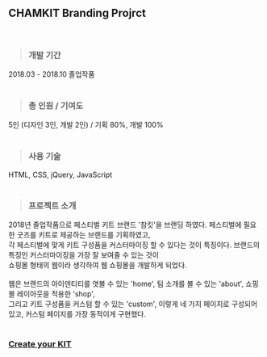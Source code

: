 ## CHAMKIT Branding Projrct
<br />  

> ### 개발 기간
2018.03 - 2018.10 졸업작품    
<br />   

> ### 총 인원 / 기여도
5인 (디자인 3인, 개발 2인) / 기획 80%, 개발 100%   
<br />   

> ### 사용 기술
HTML, CSS, jQuery, JavaScript    
<br /> 

> ### 프로젝트 소개
2018년 졸업작품으로 페스티벌 키트 브랜드 '참킷'을 브랜딩 하였다. 페스티벌에 필요한 굿즈를 키트로 제공하는 브랜드를 기획하였고,   
각 페스티벌에 맞게 키트 구성품을 커스터마이징 할 수 있다는 것이 특징이다. 브랜드의 특징인 커스터마이징을 가장 잘 보여줄 수 있는 것이   
쇼핑몰 형태의 웹이라 생각하여 웹 쇼핑몰을 개발하게 되었다.   
<br />
웹은 브랜드의 아이덴티티를 엿볼 수 있는 'home', 팀 소개를 볼 수 있는 'about', 쇼핑몰 레이아웃을 적용한 'shop',   
그리고 키트 구성품을 커스텀 할 수 있는 'custom', 이렇게 네 가지 페이지로 구성되어 있고, 커스텀 페이지를 가장 동적이게 구현했다.   
<br />


### [Create your KIT](https://reverofyoung.github.io/chamkit-project/)




